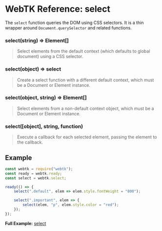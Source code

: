 WebTK Reference: select
=======================
The `select` function queries the DOM using CSS selectors.  It is a thin wrapper
around `Document.querySelector` and related functions.

### select(string) => Element[]
> Select elements from the default context (which defaults to global document)
> using a CSS selector.

### select(object) => select
> Create a select function with a different default context, which must be a
> Document or Element instance.

### select(object, string) => Element[]
> Select elements from a non-default context object, which must be a Document or
> Element instance.

### select([object], string, function)
> Execute a callback for each selected element, passing the element to the
> callback.

Example
-------
```js
const webtk = require("webtk");
const ready = webtk.ready;
const select = webtk.select;

ready(() => {
    select(".default", elem => elem.style.fontWeight = "800");

    select(".important", elem => {
        select(elem, "p", elem.style.color = "red");
    });
});
```

**Full Example:** [select](../src/test/select.html)

